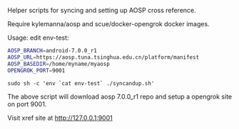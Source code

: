 Helper scripts for syncing and setting up AOSP cross reference.

Require kylemanna/aosp and scue/docker-opengrok docker images.

Usage:
edit env-test:
```bash
AOSP_BRANCH=android-7.0.0_r1
AOSP_URL=https://aosp.tuna.tsinghua.edu.cn/platform/manifest
AOSP_BASEDIR=/home/myname/myaosp
OPENGROK_PORT=9001
```

```text
sudo sh -c 'env `cat env-test` ./syncandup.sh'
```

The above script will download aosp 7.0.0_r1 repo and setup a opengrok site on port 9001.

Visit xref site at http://127.0.0.1:9001
